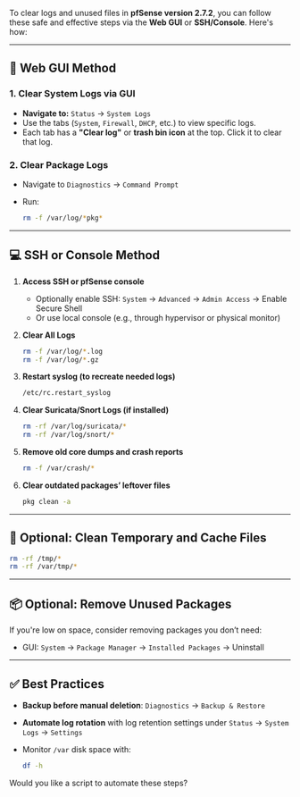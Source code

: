 To clear logs and unused files in **pfSense version 2.7.2**, you can follow these safe and effective steps via the **Web GUI** or **SSH/Console**. Here's how:

---

## 🔧 **Web GUI Method**

### 1. **Clear System Logs via GUI**

* **Navigate to:** `Status` → `System Logs`
* Use the tabs (`System`, `Firewall`, `DHCP`, etc.) to view specific logs.
* Each tab has a **"Clear log"** or **trash bin icon** at the top. Click it to clear that log.

### 2. **Clear Package Logs**

* Navigate to `Diagnostics` → `Command Prompt`
* Run:

  ```sh
  rm -f /var/log/*pkg*
  ```

---

## 💻 **SSH or Console Method**

1. **Access SSH or pfSense console**

   * Optionally enable SSH: `System` → `Advanced` → `Admin Access` → Enable Secure Shell
   * Or use local console (e.g., through hypervisor or physical monitor)

2. **Clear All Logs**

   ```sh
   rm -f /var/log/*.log
   rm -f /var/log/*.gz
   ```

3. **Restart syslog (to recreate needed logs)**

   ```sh
   /etc/rc.restart_syslog
   ```

4. **Clear Suricata/Snort Logs (if installed)**

   ```sh
   rm -rf /var/log/suricata/*
   rm -rf /var/log/snort/*
   ```

5. **Remove old core dumps and crash reports**

   ```sh
   rm -f /var/crash/*
   ```

6. **Clear outdated packages’ leftover files**

   ```sh
   pkg clean -a
   ```

---

## 🧼 Optional: Clean Temporary and Cache Files

```sh
rm -rf /tmp/*
rm -rf /var/tmp/*
```

---

## 📦 Optional: Remove Unused Packages

If you're low on space, consider removing packages you don’t need:

* GUI: `System` → `Package Manager` → `Installed Packages` → Uninstall

---

## ✅ Best Practices

* **Backup before manual deletion**: `Diagnostics` → `Backup & Restore`
* **Automate log rotation** with log retention settings under `Status` → `System Logs` → `Settings`
* Monitor `/var` disk space with:

  ```sh
  df -h
  ```

Would you like a script to automate these steps?
